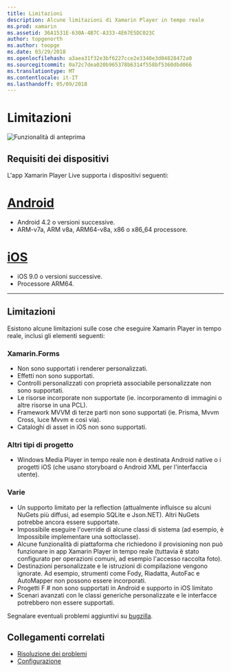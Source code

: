 ```yaml
---
title: Limitazioni
description: Alcune limitazioni di Xamarin Player in tempo reale
ms.prod: xamarin
ms.assetid: 36A1531E-630A-4B7C-A333-4E67E5DC023C
author: topgenorth
ms.author: toopge
ms.date: 03/29/2018
ms.openlocfilehash: a3aea31f32e3bf6227cce2e3340e3d04828472a0
ms.sourcegitcommit: 0a72c7dea020b965378b6314f558bf5360dbd066
ms.translationtype: MT
ms.contentlocale: it-IT
ms.lasthandoff: 05/09/2018
---
```

# <a name="limitations"></a>Limitazioni

![Funzionalità di anteprima](~/media/shared/preview.png)

## <a name="device-requirements"></a>Requisiti dei dispositivi
L'app Xamarin Player Live supporta i dispositivi seguenti:

# <a name="androidtabandroid"></a>[Android](#tab/android)

- Android 4.2 o versioni successive.
- ARM-v7a, ARM v8a, ARM64-v8a, x86 o x86_64 processore.

# <a name="iostabios"></a>[iOS](#tab/ios)

- iOS 9.0 o versioni successive.
- Processore ARM64.

-----

## <a name="limitations"></a>Limitazioni

Esistono alcune limitazioni sulle cose che eseguire Xamarin Player in tempo reale, inclusi gli elementi seguenti:

### <a name="xamarinforms"></a>Xamarin.Forms
- Non sono supportati i renderer personalizzati.
- Effetti non sono supportati.
- Controlli personalizzati con proprietà associabile personalizzate non sono supportati.
- Le risorse incorporate non supportate (ie. incorporamento di immagini o altre risorse in una PCL).
- Framework MVVM di terze parti non sono supportati (ie. Prisma, Mvvm Cross, luce Mvvm e così via).
- Cataloghi di asset in iOS non sono supportati.

### <a name="other-project-types"></a>Altri tipi di progetto
- Windows Media Player in tempo reale non è destinata Android native o i progetti iOS (che usano storyboard o Android XML per l'interfaccia utente).

### <a name="misc"></a>Varie
- Un supporto limitato per la reflection (attualmente influisce su alcuni NuGets più diffusi, ad esempio SQLite e Json.NET). Altri NuGets potrebbe ancora essere supportate.
- Impossibile eseguire l'override di alcune classi di sistema (ad esempio, è Impossibile implementare una sottoclasse).
- Alcune funzionalità di piattaforma che richiedono il provisioning non può funzionare in app Xamarin Player in tempo reale (tuttavia è stato configurato per operazioni comuni, ad esempio l'accesso raccolta foto).
- Destinazioni personalizzate e le istruzioni di compilazione vengono ignorate. Ad esempio, strumenti come Fody, Riadatta, AutoFac e AutoMapper non possono essere incorporati.
- Progetti F # non sono supportati in Android e supporto in iOS limitato
- Scenari avanzati con le classi generiche personalizzate e le interfacce potrebbero non essere supportati.

Segnalare eventuali problemi aggiuntivi su [bugzilla](https://aka.ms/live-player-report-issue).


## <a name="related-links"></a>Collegamenti correlati

- [Risoluzione dei problemi](~/tools/live-player/troubleshooting.md)
- [Configurazione](~/tools/live-player/install.md)
